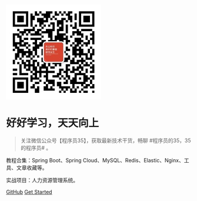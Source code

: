 ![logo](images/config/cxy35_258.jpg)

# 好好学习，天天向上

> 关注微信公众号【程序员35】，获取最新技术干货，畅聊 #程序员的35，35的程序员# 。

教程合集：Spring Boot、Spring Cloud、MySQL、Redis、Elastic、Nginx、工具、文章收藏等。

实战项目：人力资源管理系统。

[GitHub](https://github.com/cxy35/learning)
[Get Started](../README.md)
